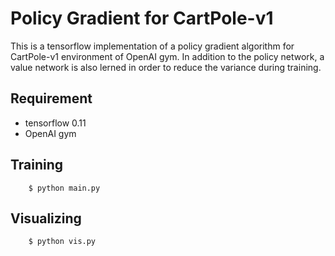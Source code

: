 # Policy Gradient for CartPole-v1 

This is a tensorflow implementation of a policy gradient algorithm for CartPole-v1 environment of OpenAI gym. In addition to the policy network, a value network is also lerned in order to reduce the variance during training.

## Requirement
* tensorflow 0.11
* OpenAI gym

## Training
		$ python main.py
		
## Visualizing
		$ python vis.py
